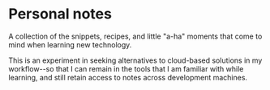 # Personal notes

A collection of the snippets, recipes, and little "a-ha" moments that come to mind when learning new technology. 

This is an experiment in seeking alternatives to cloud-based solutions in my workflow--so that I can remain in the tools that I am familiar with while learning, and still retain access to notes across development machines.